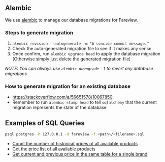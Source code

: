 ## Alembic

We use [alembic](https://alembic.sqlalchemy.org/en/latest/) to manage our database migrations for Fareview.

### Steps to generate migration

1. `alembic revision --autogenerate -m "A concise commit message."`
2. Check the auto-generated migration file to see if it makes any sense
3. Once confirm, run `alembic upgrade head` to apply the database migration (Otherwise simply just delete the generated migration file)

_NOTE: You can always use `alembic downgrade -1` to revert any database migrations_

### How to generate migration for an existing database

-   https://stackoverflow.com/a/56651578/10067850
-   Remember to run `alembic stamp head` to tell `sqlalchemy` that the current migration represents the state of the database

## Examples of SQL Queries

```sh
psql postgres -h 127.0.0.1 -d fareview -f <path>/<filename>.sql
```

-   [Count the number of historical prices of all available products](./examples/get_number_of_prices.sql)
-   [Get the price list of all available products](./examples/get_all_latest.sql)
-   [Get current and previous price in the same table for a single brand](./examples/get_all_by_brand.sql)

